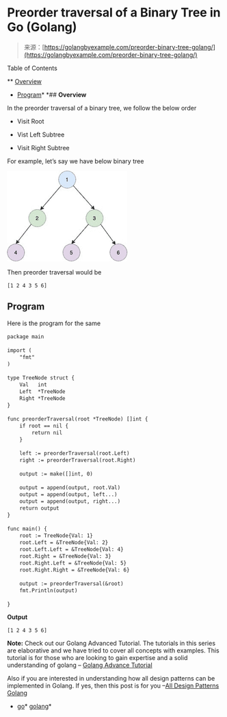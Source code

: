<!--yml
category: 未分类
date: 2024-10-13 06:45:56
-->

# Preorder traversal of a Binary Tree in Go (Golang)

> 来源：[https://golangbyexample.com/preorder-binary-tree-golang/](https://golangbyexample.com/preorder-binary-tree-golang/)

Table of Contents

 **   [Overview](#Overview "Overview")
*   [Program](#Program "Program")*  *## **Overview**

In the preorder traversal of a binary tree, we follow the below order

*   Visit Root

*   Vist Left Subtree

*   Visit Right Subtree

For example, let’s say we have below binary tree

![](img/9a9347838908483552b24df3dc54cd38.png)

Then preorder traversal would be

```
[1 2 4 3 5 6]
```

## **Program**

Here is the program for the same

```
package main

import (
	"fmt"
)

type TreeNode struct {
	Val   int
	Left  *TreeNode
	Right *TreeNode
}

func preorderTraversal(root *TreeNode) []int {
	if root == nil {
		return nil
	}

	left := preorderTraversal(root.Left)
	right := preorderTraversal(root.Right)

	output := make([]int, 0)

	output = append(output, root.Val)
	output = append(output, left...)
	output = append(output, right...)
	return output
}

func main() {
	root := TreeNode{Val: 1}
	root.Left = &TreeNode{Val: 2}
	root.Left.Left = &TreeNode{Val: 4}
	root.Right = &TreeNode{Val: 3}
	root.Right.Left = &TreeNode{Val: 5}
	root.Right.Right = &TreeNode{Val: 6}

	output := preorderTraversal(&root)
	fmt.Println(output)

}
```

**Output**

```
[1 2 4 3 5 6]
```

**Note:** Check out our Golang Advanced Tutorial. The tutorials in this series are elaborative and we have tried to cover all concepts with examples. This tutorial is for those who are looking to gain expertise and a solid understanding of golang – [Golang Advance Tutorial](https://golangbyexample.com/golang-comprehensive-tutorial/)

Also if you are interested in understanding how all design patterns can be implemented in Golang. If yes, then this post is for you –[All Design Patterns Golang](https://golangbyexample.com/all-design-patterns-golang/)

*   [go](https://golangbyexample.com/tag/go/)*   [golang](https://golangbyexample.com/tag/golang/)*